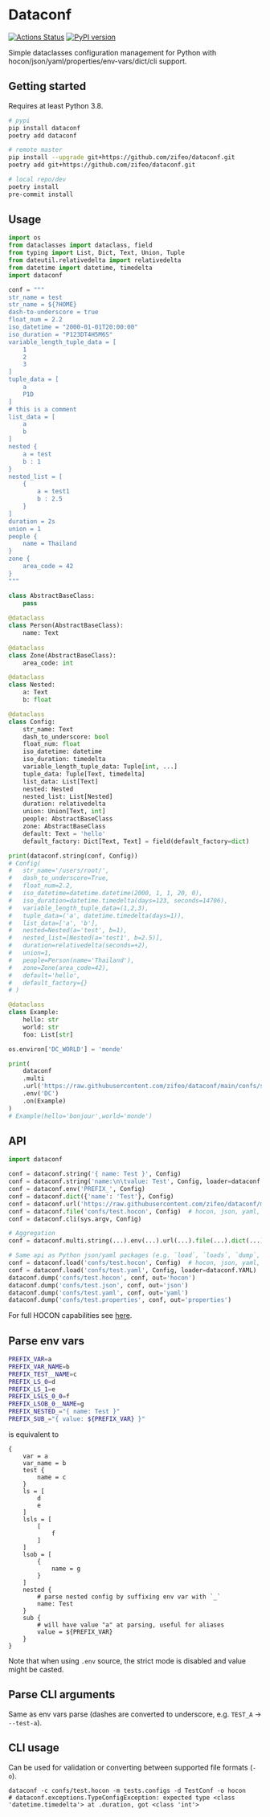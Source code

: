 # Dataconf

[![Actions Status](https://github.com/zifeo/dataconf/actions/workflows/test-release.yaml/badge.svg)](https://github.com/zifeo/dataconf/actions)
[![PyPI version](https://badge.fury.io/py/dataconf.svg)](https://badge.fury.io/py/dataconf)

Simple dataclasses configuration management for Python with
hocon/json/yaml/properties/env-vars/dict/cli support.

## Getting started

Requires at least Python 3.8.

```bash
# pypi
pip install dataconf
poetry add dataconf

# remote master
pip install --upgrade git+https://github.com/zifeo/dataconf.git
poetry add git+https://github.com/zifeo/dataconf.git

# local repo/dev
poetry install
pre-commit install
```

## Usage

```python
import os
from dataclasses import dataclass, field
from typing import List, Dict, Text, Union, Tuple
from dateutil.relativedelta import relativedelta
from datetime import datetime, timedelta
import dataconf

conf = """
str_name = test
str_name = ${?HOME}
dash-to-underscore = true
float_num = 2.2
iso_datetime = "2000-01-01T20:00:00"
iso_duration = "P123DT4H5M6S"
variable_length_tuple_data = [
    1
    2
    3
]
tuple_data = [
    a
    P1D
]
# this is a comment
list_data = [
    a
    b
]
nested {
    a = test
    b : 1
}
nested_list = [
    {
        a = test1
        b : 2.5
    }
]
duration = 2s
union = 1
people {
    name = Thailand
}
zone {
    area_code = 42
}
"""

class AbstractBaseClass:
    pass
    
@dataclass
class Person(AbstractBaseClass):
    name: Text
        
@dataclass
class Zone(AbstractBaseClass):
    area_code: int

@dataclass
class Nested:
    a: Text
    b: float

@dataclass
class Config:
    str_name: Text
    dash_to_underscore: bool
    float_num: float
    iso_datetime: datetime
    iso_duration: timedelta
    variable_length_tuple_data: Tuple[int, ...]
    tuple_data: Tuple[Text, timedelta]
    list_data: List[Text]
    nested: Nested
    nested_list: List[Nested]
    duration: relativedelta
    union: Union[Text, int]
    people: AbstractBaseClass
    zone: AbstractBaseClass
    default: Text = 'hello'
    default_factory: Dict[Text, Text] = field(default_factory=dict)

print(dataconf.string(conf, Config))
# Config(
#   str_name='/users/root/',
#   dash_to_underscore=True,
#   float_num=2.2,
#   iso_datetime=datetime.datetime(2000, 1, 1, 20, 0),
#   iso_duration=datetime.timedelta(days=123, seconds=14706),
#   variable_length_tuple_data=(1,2,3),
#   tuple_data=('a', datetime.timedelta(days=1)),
#   list_data=['a', 'b'],
#   nested=Nested(a='test', b=1),
#   nested_list=[Nested(a='test1', b=2.5)],
#   duration=relativedelta(seconds=+2),
#   union=1,
#   people=Person(name='Thailand'),
#   zone=Zone(area_code=42),
#   default='hello',
#   default_factory={}
# )

@dataclass
class Example:
    hello: str
    world: str
    foo: List[str]

os.environ['DC_WORLD'] = 'monde'

print(
    dataconf
    .multi
    .url('https://raw.githubusercontent.com/zifeo/dataconf/main/confs/simple.hocon')
    .env('DC')
    .on(Example)
)
# Example(hello='bonjour',world='monde')
```

## API

```python
import dataconf

conf = dataconf.string('{ name: Test }', Config)
conf = dataconf.string('name:\n\tvalue: Test', Config, loader=dataconf.YAML)  # dataconf.HOCON by default
conf = dataconf.env('PREFIX_', Config)
conf = dataconf.dict({'name': 'Test'}, Config)
conf = dataconf.url('https://raw.githubusercontent.com/zifeo/dataconf/master/confs/test.hocon', Config)  # hocon, json, yaml, properties
conf = dataconf.file('confs/test.hocon', Config)  # hocon, json, yaml, properties
conf = dataconf.cli(sys.argv, Config)

# Aggregation
conf = dataconf.multi.string(...).env(...).url(...).file(...).dict(...).cli(...).on(Config)

# Same api as Python json/yaml packages (e.g. `load`, `loads`, `dump`, `dumps`)
conf = dataconf.load('confs/test.hocon', Config)  # hocon, json, yaml, properties
conf = dataconf.load('confs/test.yaml', Config, loader=dataconf.YAML)  # dataconf.HOCON by default
dataconf.dump('confs/test.hocon', conf, out='hocon')
dataconf.dump('confs/test.json', conf, out='json')
dataconf.dump('confs/test.yaml', conf, out='yaml')
dataconf.dump('confs/test.properties', conf, out='properties')
```

For full HOCON capabilities see
[here](https://github.com/chimpler/pyhocon/#example-of-hocon-file).

## Parse env vars

```bash
PREFIX_VAR=a
PREFIX_VAR_NAME=b
PREFIX_TEST__NAME=c
PREFIX_LS_0=d
PREFIX_LS_1=e
PREFIX_LSLS_0_0=f
PREFIX_LSOB_0__NAME=g
PREFIX_NESTED_="{ name: Test }"
PREFIX_SUB_="{ value: ${PREFIX_VAR} }"
```

is equivalent to

```
{
    var = a
    var_name = b
    test {
        name = c
    }
    ls = [
        d
        e
    ]
    lsls = [
        [
            f
        ]
    ]
    lsob = [
        {
            name = g
        }
    ]
    nested {
        # parse nested config by suffixing env var with `_`
        name: Test
    }
    sub {
        # will have value "a" at parsing, useful for aliases
        value = ${PREFIX_VAR}
    }
}
```

Note that when using `.env` source, the strict mode is disabled and value might
be casted.

## Parse CLI arguments

Same as env vars parse (dashes are converted to underscore, e.g. `TEST_A` →
`--test-a`).

## CLI usage

Can be used for validation or converting between supported file formats (`-o`).

```shell
dataconf -c confs/test.hocon -m tests.configs -d TestConf -o hocon
# dataconf.exceptions.TypeConfigException: expected type <class 'datetime.timedelta'> at .duration, got <class 'int'>
```

